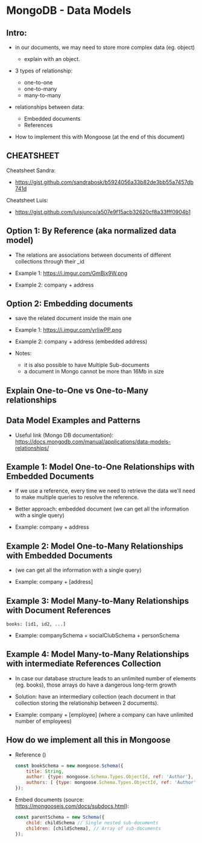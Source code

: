 
# MongoDB - Data Models

<!--

Status: old 

(I now follow "w5d2 - b2 - ALTERNATIVE Codealong")

-->


## Intro:

- in our documents, we may need to store more complex data (eg. object)
  - explain with an object.

- 3 types of relationship:
  - one-to-one
  - one-to-many
  - many-to-many


- relationships between data:
  - Embedded documents
  - References

- How to implement this with Mongoose (at the end of this document)


## CHEATSHEET

Cheatsheet Sandra: 
- https://gist.github.com/sandrabosk/b5924056a33b82de3bb55a7457db741d

Cheatsheet Luis: 
- https://gist.github.com/luisjunco/a507e9f15acb32620cf8a33fff0904b1




## Option 1: By Reference (aka normalized data model)

- The relations are associations between documents of different collections through their _id

- Example 1: https://i.imgur.com/GmBjx9W.png

- Example 2: company + address


## Option 2:  Embedding documents

- save the related document inside the main one

- Example 1: https://i.imgur.com/yrliwPP.png

- Example 2: company + address (embedded address)

- Notes: 
  - it is also possible to have Multiple Sub-documents
  - a document in Mongo cannot be more than 16Mb in size


## Explain One-to-One vs One-to-Many relationships


## Data Model Examples and Patterns

- Useful link (Mongo DB documentation): 
  https://docs.mongodb.com/manual/applications/data-models-relationships/



## Example 1: Model One-to-One Relationships with Embedded Documents

- If we use a reference, every time we need to retrieve the data we'll need to make multiple queries to resolve the reference.

- Better approach: embedded document (we can get all the information with a single query)

- Example: company + address


## Example 2: Model One-to-Many Relationships with Embedded Documents

- (we can get all the information with a single query)

- Example: company + [address]


## Example 3: Model Many-to-Many Relationships with Document References

```
books: [id1, id2, ...]
```

- Example: companySchema + socialClubSchema + personSchema


## Example 4: Model Many-to-Many Relationships with intermediate References Collection

- In case our database structure leads to an unlimited number of elements (eg. books),  those arrays do have a dangerous long-term growth

- Solution: have an intermediary collection (each document in that collection storing the relationship between 2 documents).

- Example: company + [employee] (where a company can have unlimited number of employees)



## How do we implement all this in Mongoose

- Reference ()

  ```js
  const bookSchema = new mongoose.Schema({
      title: String,
      author: {type: mongoose.Schema.Types.ObjectId, ref: 'Author'}, //single reference
      authors: [ {type: mongoose.Schema.Types.ObjectId, ref: 'Author'} ] //multiple
  });
  ```


- Embed documents (source: https://mongoosejs.com/docs/subdocs.html):

    ```js
    const parentSchema = new Schema({
        child: childSchema // Single nested sub-documents
        children: [childSchema], // Array of sub-documents
    });
    ```



